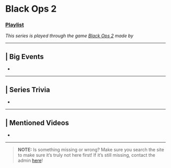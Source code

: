 # Black Ops 2
### [Playlist](https://www.youtube.com/playlist?list=PLwljWXtmIKiTK0nAQkDyuIq3z6IEllM5n)
*This series is played through the game [Black Ops 2]() made by []()*

----

## | Big Events
- 

----

## | Series Trivia
- 

----
 
## | Mentioned Videos
- []()
 
----
 
> **NOTE:** Is something missing or wrong? Make sure you search the site to make sure it’s truly not here first! If it’s still missing, contact the admin [here](../chapter_2.md)!